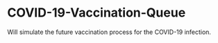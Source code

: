 # COVID-19-Vaccination-Queue
Will simulate the future vaccination process for the COVID-19 infection. 
